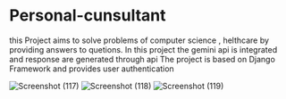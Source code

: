 # Personal-cunsultant
this Project aims to solve problems of computer science , helthcare by providing answers to quetions. In this project the gemini api is integrated and response are generated through api
The project is based on Django Framework and provides user authentication 

![Screenshot (117)](https://github.com/user-attachments/assets/87229635-08cb-45dd-837c-905cfabedb7f)
![Screenshot (118)](https://github.com/user-attachments/assets/7aca4f63-699c-4519-b405-341285aa447f)
![Screenshot (119)](https://github.com/user-attachments/assets/4ac7f8bd-5688-4fc2-84d1-f4e308df69bf)
